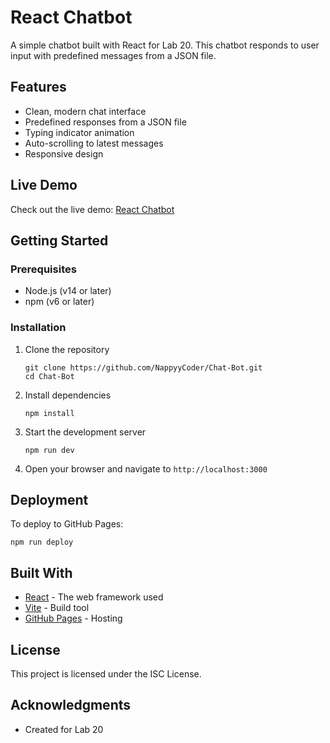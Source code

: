 # React Chatbot

A simple chatbot built with React for Lab 20. This chatbot responds to user input with predefined messages from a JSON file.

## Features

- Clean, modern chat interface
- Predefined responses from a JSON file
- Typing indicator animation
- Auto-scrolling to latest messages
- Responsive design

## Live Demo

Check out the live demo: [React Chatbot](https://nappyycoder.github.io/Chat-Bot/)

## Getting Started

### Prerequisites

- Node.js (v14 or later)
- npm (v6 or later)

### Installation

1. Clone the repository
   ```
   git clone https://github.com/NappyyCoder/Chat-Bot.git
   cd Chat-Bot
   ```

2. Install dependencies
   ```
   npm install
   ```

3. Start the development server
   ```
   npm run dev
   ```

4. Open your browser and navigate to `http://localhost:3000`

## Deployment

To deploy to GitHub Pages:

```
npm run deploy
```

## Built With

- [React](https://reactjs.org/) - The web framework used
- [Vite](https://vitejs.dev/) - Build tool
- [GitHub Pages](https://pages.github.com/) - Hosting

## License

This project is licensed under the ISC License.

## Acknowledgments

- Created for Lab 20
